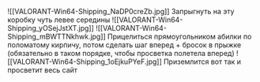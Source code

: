 ![[VALORANT-Win64-Shipping_NaDP0creZb.jpg]]
Запрыгнуть на эту коробку чуть левее середины
![[VALORANT-Win64-Shipping_yOSejJstXT.jpg]]
![[VALORANT-Win64-Shipping_mBWTTNkhwk.jpg]]
Прицелиться прямоугольником абилки по поломатому кирпичу, потом сделать шаг вперед + бросок в прыжке (обязательно в таком порядке, чтобы просветка полетела вперед)
![[VALORANT-Win64-Shipping_1oEjkuPYeF.jpg]]
Приземлится вот так и просветит весь сайт
